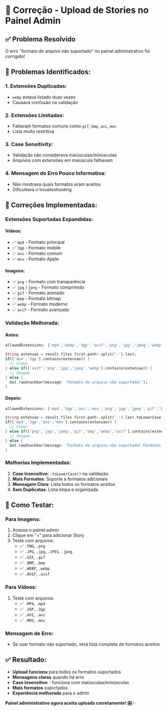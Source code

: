 # 🔧 Correção - Upload de Stories no Painel Admin

## ✅ Problema Resolvido

O erro "formato de arquivo não suportado" no painel administrativo foi corrigido!

## 🐛 Problemas Identificados:

### **1. Extensões Duplicadas:**
- `webp` estava listado duas vezes
- Causava confusão na validação

### **2. Extensões Limitadas:**
- Faltavam formatos comuns como `gif`, `bmp`, `avi`, `mov`
- Lista muito restritiva

### **3. Case Sensitivity:**
- Validação não considerava maiúsculas/minúsculas
- Arquivos com extensões em maiúscula falhavam

### **4. Mensagem de Erro Pouco Informativa:**
- Não mostrava quais formatos eram aceitos
- Dificultava o troubleshooting

## 🔧 Correções Implementadas:

### **Extensões Suportadas Expandidas:**

#### **Vídeos:**
- ✅ `mp4` - Formato principal
- ✅ `3gp` - Formato mobile
- ✅ `avi` - Formato comum
- ✅ `mov` - Formato Apple

#### **Imagens:**
- ✅ `png` - Formato com transparência
- ✅ `jpg` / `jpeg` - Formato comprimido
- ✅ `gif` - Formato animado
- ✅ `bmp` - Formato bitmap
- ✅ `webp` - Formato moderno
- ✅ `avif` - Formato avançado

### **Validação Melhorada:**

#### **Antes:**
```dart
allowedExtensions: ['mp4','webp','3gp','avif','png','jpg','jpeg','webp']

String extensao = result.files.first.path!.split('.').last;
if(['mp4','3gp'].contains(extensao)) {
  // Vídeo
} else if(['avif','png','jpg','jpeg','webp'].contains(extensao)) {
  // Imagem
} else {
  Get.rawSnackbar(message: 'Formato de arquivo não suportado!');
}
```

#### **Depois:**
```dart
allowedExtensions: ['mp4','3gp','avi','mov','png','jpg','jpeg','gif','bmp','webp','avif']

String extensao = result.files.first.path!.split('.').last.toLowerCase();
if(['mp4','3gp','avi','mov'].contains(extensao)) {
  // Vídeo
} else if(['png','jpg','jpeg','gif','bmp','webp','avif'].contains(extensao)) {
  // Imagem
} else {
  Get.rawSnackbar(message: 'Formato de arquivo não suportado! Formatos aceitos: MP4, 3GP, AVI, MOV, PNG, JPG, JPEG, GIF, BMP, WEBP, AVIF');
}
```

### **Melhorias Implementadas:**

1. **Case Insensitive**: `.toLowerCase()` na validação
2. **Mais Formatos**: Suporte a formatos adicionais
3. **Mensagem Clara**: Lista todos os formatos aceitos
4. **Sem Duplicatas**: Lista limpa e organizada

## 🧪 Como Testar:

### **Para Imagens:**
1. Acesse o painel admin
2. Clique em "+" para adicionar Story
3. Teste com arquivos:
   - ✅ `.PNG`, `.png`
   - ✅ `.JPG`, `.jpg`, `.JPEG`, `.jpeg`
   - ✅ `.GIF`, `.gif`
   - ✅ `.BMP`, `.bmp`
   - ✅ `.WEBP`, `.webp`
   - ✅ `.AVIF`, `.avif`

### **Para Vídeos:**
1. Teste com arquivos:
   - ✅ `.MP4`, `.mp4`
   - ✅ `.3GP`, `.3gp`
   - ✅ `.AVI`, `.avi`
   - ✅ `.MOV`, `.mov`

### **Mensagem de Erro:**
- Se usar formato não suportado, verá lista completa de formatos aceitos

## ✅ Resultado:

- **Upload funciona** para todos os formatos suportados
- **Mensagens claras** quando há erro
- **Case insensitive** - funciona com maiúsculas/minúsculas
- **Mais formatos** suportados
- **Experiência melhorada** para o admin

**Painel administrativo agora aceita uploads corretamente!** 🎛️✨